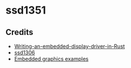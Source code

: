 # ssd1351

## Credits

* [Writing-an-embedded-display-driver-in-Rust](https://nitschinger.at/Writing-an-embedded-display-driver-in-Rust/)
* [ssd1306](https://github.com/jamwaffles/ssd1306)
* [Embedded graphics examples](https://github.com/embedded-graphics/examples)
